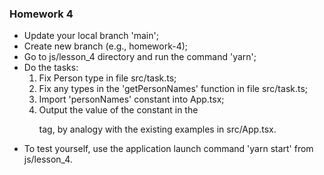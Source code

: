 ### Homework 4
- Update your local branch 'main';
- Create new branch (e.g., homework-4);
- Go to js/lesson_4 directory and run the command 'yarn';
- Do the tasks:
  1. Fix Person type in file src/task.ts;
  2. Fix any types in the 'getPersonNames' function in file src/task.ts;
  3. Import 'personNames' constant into App.tsx;
  4. Output the value of the constant in the <p> tag, by analogy with the existing examples in src/App.tsx.
- To test yourself, use the application launch command 'yarn start' from js/lesson_4.